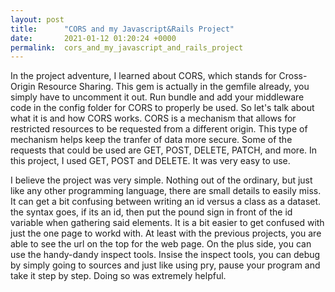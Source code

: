 ```yaml
---
layout: post
title:      "CORS and my Javascript&Rails Project"
date:       2021-01-12 01:20:24 +0000
permalink:  cors_and_my_javascript_and_rails_project
---
```



In the project adventure, I learned about CORS, which stands for Cross-Origin Resource Sharing. This gem is actually in the gemfile already, you simply have to uncomment it out. Run bundle and add your middleware code in the config folder for CORS to properly be used. So let's talk about what it is and how CORS works. CORS is a mechanism that allows for restricted resources to be requested from a different origin. This type of mechanism helps keep the tranfer of data more secure. Some of the requests that could be used are GET, POST, DELETE, PATCH, and more. In this project, I used GET, POST and DELETE. It was very easy to use. 

I believe the project was very simple. Nothing out of the ordinary, but just like any other programming language, there are small details to easily miss. It can get a bit confusing between writing an id versus a class as a dataset. the syntax goes, if its an id, then put the pound sign in front of the id variable when gathering said elements. It is a bit easier to get confused with just the one page to workd with. At least with the previous projects, you are able to see the url on the top for the web page. On the plus side, you can use the handy-dandy inspect tools. Insise the inspect tools, you can debug by simply going to sources and just like using pry, pause your program and take it step by step. Doing so was extremely helpful.
